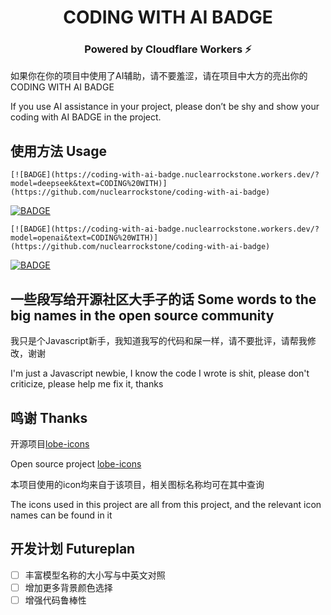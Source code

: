 <h1 align="center">CODING WITH AI BADGE</h1>
<h3 align="center">Powered by Cloudflare Workers ⚡</h3>

如果你在你的项目中使用了AI辅助，请不要羞涩，请在项目中大方的亮出你的CODING WITH AI BADGE

If you use AI assistance in your project, please don’t be shy and show your coding with AI BADGE in the project.

## 使用方法 Usage

```
[![BADGE](https://coding-with-ai-badge.nuclearrockstone.workers.dev/?model=deepseek&text=CODING%20WITH)](https://github.com/nuclearrockstone/coding-with-ai-badge)
```
[![BADGE](https://coding-with-ai-badge.nuclearrockstone.workers.dev/?model=deepseek&text=CODING%20WITH)](https://github.com/nuclearrockstone/coding-with-ai-badge)

```
[![BADGE](https://coding-with-ai-badge.nuclearrockstone.workers.dev/?model=openai&text=CODING%20WITH)](https://github.com/nuclearrockstone/coding-with-ai-badge)
```
[![BADGE](https://coding-with-ai-badge.nuclearrockstone.workers.dev/?model=openai&text=CODING%20WITH)](https://github.com/nuclearrockstone/coding-with-ai-badge)

## 一些段写给开源社区大手子的话 Some words to the big names in the open source community

我只是个Javascript新手，我知道我写的代码和屎一样，请不要批评，请帮我修改，谢谢

I'm just a Javascript newbie, I know the code I wrote is shit, please don't criticize, please help me fix it, thanks

## 鸣谢 Thanks
开源项目[lobe-icons](https://github.com/lobehub/lobe-icons)

Open source project [lobe-icons](https://github.com/lobehub/lobe-icons)

本项目使用的icon均来自于该项目，相关图标名称均可在其中查询

The icons used in this project are all from this project, and the relevant icon names can be found in it
## 开发计划 Futureplan

- [ ] 丰富模型名称的大小写与中英文对照
- [ ] 增加更多背景颜色选择
- [ ] 增强代码鲁棒性

